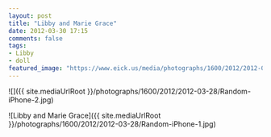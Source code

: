 ```yaml
---
layout: post
title: "Libby and Marie Grace"
date: 2012-03-30 17:15
comments: false
tags: 
- Libby
- doll
featured_image: "https://www.eick.us/media/photographs/1600/2012/2012-03-28/Random-iPhone-1.jpg"
---
```



![]({{ site.mediaUrlRoot }}/photographs/1600/2012/2012-03-28/Random-iPhone-2.jpg)
  



![Libby and Marie Grace]({{ site.mediaUrlRoot }}/photographs/1600/2012/2012-03-28/Random-iPhone-1.jpg)
   
